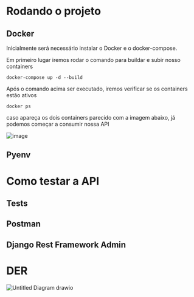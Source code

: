 # Rodando o projeto

## Docker
Inicialmente será necessário instalar o Docker e o docker-compose.

Em primeiro lugar iremos rodar o comando para buildar e subir nosso containers
```
docker-compose up -d --build
```
Após o comando acima ser executado, iremos verificar se os containers estão ativos
```
docker ps
```

caso apareça os dois containers parecido com a imagem abaixo, já podemos começar a consumir nossa API

![image](https://user-images.githubusercontent.com/44317074/165385358-f4896413-7249-42f0-ad23-19633ef7951e.png)



## Pyenv


# Como testar a API
## Tests

## Postman

## Django Rest Framework Admin


# DER

![Untitled Diagram drawio](https://user-images.githubusercontent.com/44317074/165387662-8259211c-f238-4ed0-b4bf-3ed944d45cd7.png)
